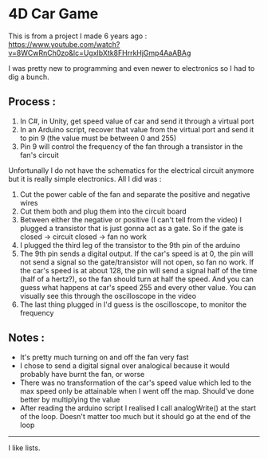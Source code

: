 # 4D Car Game

This is from a project I made 6 years ago : https://www.youtube.com/watch?v=8WCwRnCh0zo&lc=UgxIbXtk8FHrrkHjGmp4AaABAg

I was pretty new to programming and even newer to electronics so I had to dig a bunch.

## Process :

1. In C#, in Unity, get speed value of car and send it through a virtual port
2. In an Arduino script, recover that value from the virtual port and send it to pin 9 (the value must be between 0 and 255)
3. Pin 9 will control the frequency of the fan through a transistor in the fan's circuit

Unfortunally I do not have the schematics for the electrical circuit anymore but it is really simple electronics. All I did was :

1. Cut the power cable of the fan and separate the positive and negative wires
2. Cut them both and plug them into the circuit board
3. Between either the negative or positive (I can't tell from the video) I plugged a transistor that is just gonna act as a gate. So if the gate is closed -> circuit closed -> fan no work
4. I plugged the third leg of the transistor to the 9th pin of the arduino
5. The 9th pin sends a digital output. If the car's speed is at 0, the pin will not send a signal so the gate/transistor will not open, so fan no work. If the car's speed is at about 128, the pin will send a signal half of the time (half of a hertz?), so the fan should turn at half the speed. And you can guess what happens at car's speed 255 and every other value. You can visually see this through the oscilloscope in the video
6. The last thing plugged in I'd guess is the oscilloscope, to monitor the frequency

## Notes :

- It's pretty much turning on and off the fan very fast
- I chose to send a digital signal over analogical because it would probably have burnt the fan, or worse
- There was no transformation of the car's speed value which led to the max speed only be attainable when I went off the map. Should've done better by multiplying the value
- After reading the arduino script I realised I call analogWrite() at the start of the loop. Doesn't matter too much but it should go at the end of the loop

---

I like lists.
